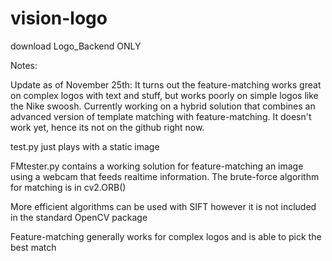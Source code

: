 # vision-logo

download Logo_Backend ONLY





Notes: 

Update as of November 25th: It turns out the feature-matching works great on complex logos with text and stuff, but works poorly on simple logos like the Nike swoosh. Currently working on a hybrid solution that combines an advanced version of template matching with feature-matching. It doesn't work yet, hence its not on the github right now.



test.py just plays with a static image

FMtester.py contains a working solution for feature-matching an image using a webcam that feeds realtime information. The brute-force algorithm for matching is in cv2.ORB()

More efficient algorithms can be used with SIFT however it is not included in the standard OpenCV package

Feature-matching generally works for complex logos and is able to pick the best match 
